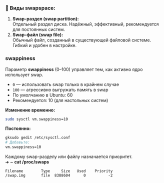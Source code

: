 ###  📁 Виды swapspace:
1. **Swap-раздел (swap partition):**  
    Отдельный раздел диска. Надёжный, эффективный, рекомендуется для постоянных систем.
2. **Swap-файл (swap file):**  
    Обычный файл, созданный в существующей файловой системе. Гибкий и удобен в настройке.
### swappiness
Параметр **swappiness** (0–100) управляет тем, как активно ядро использует swap.
- `0` — использовать swap только в крайнем случае
- `100` — агрессивно выгружать память в swap
- По умолчанию в Ubuntu: 60
- Рекомендуется: 10 (для настольных систем)

**Изменение временно:**
```bash
sudo sysctl vm.swappiness=10
```

**Постоянно:**
```bash
gksudo gedit /etc/sysctl.conf 
# Добавьте:
vm.swappiness=10
```

Каждому swap-разделу или файлу назначается приоритет.  
➜  ~  **cat /proc/swaps**
```
Filename        Type     Size   Used    Priority
/swap.img       file  8388604      0          -2
```

